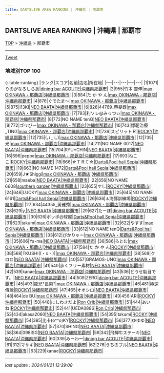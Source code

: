 ```yaml
---
title: DARTSLIVE AREA RANKING | 沖縄県 | 那覇市
---
```

## DARTSLIVE AREA RANKING | 沖縄県 | 那覇市

[TOP](/darts/rank/) > [沖縄県](/darts/rank/沖縄県/) > 那覇市

___

<a href="https://twitter.com/share?ref_src=twsrc%5Etfw" data-text="DARTSLIVE AREA RANKING | 沖縄県那覇市" class="twitter-share-button" data-via="DARTSLIVE" data-hashtags="DARTSLIVE" data-related="DARTSLIVE" data-show-count="false">Tweet</a>

### 地域別TOP 100

{:.table-ranking}
|ランク|スコア|名前|店名|所在地|
|---|---|---|---|---|
|1|1071|りのがなろしらあ|<a href="https://search.dartslive.com/jp/shop/4943b85de0570e12a3f63593b5358cc4">dining bar ACOUTE</a>|<a href="/darts/rank/沖縄県/那覇市">沖縄県那覇市</a>|
|2|955|竹本 吉伸|<a href="https://search.dartslive.com/jp/shop/ec352fd13aaa13100d9b047a20a7ba1e">max OKINAWA・那覇店</a>|<a href="/darts/rank/沖縄県/那覇市">沖縄県那覇市</a>|
|3|884|た か や ん|<a href="https://search.dartslive.com/jp/shop/ec352fd13aaa13100d9b047a20a7ba1e">max OKINAWA・那覇店</a>|<a href="/darts/rank/沖縄県/那覇市">沖縄県那覇市</a>|
|4|876|ぐでたま〜|<a href="https://search.dartslive.com/jp/shop/ec352fd13aaa13100d9b047a20a7ba1e">max OKINAWA・那覇店</a>|<a href="/darts/rank/沖縄県/那覇市">沖縄県那覇市</a>|
|5|875|I13KI|<a href="https://search.dartslive.com/jp/shop/bc253e03a66733750d9b047a20a7ba1e">NEO BAATA</a>|<a href="/darts/rank/沖縄県/那覇市">沖縄県那覇市</a>|
|6|826|44769_蔡旻錞|<a href="https://search.dartslive.com/jp/shop/ec352fd13aaa13100d9b047a20a7ba1e">max OKINAWA・那覇店</a>|<a href="/darts/rank/沖縄県/那覇市">沖縄県那覇市</a>|
|7|793|利ソレ@みっつぃ|<a href="https://search.dartslive.com/jp/shop/ec352fd13aaa13100d9b047a20a7ba1e">max OKINAWA・那覇店</a>|<a href="/darts/rank/沖縄県/那覇市">沖縄県那覇市</a>|
|8|772|NO NAME tenQ|<a href="https://search.dartslive.com/jp/shop/bc253e03a66733750d9b047a20a7ba1e">NEO BAATA</a>|<a href="/darts/rank/沖縄県/那覇市">沖縄県那覇市</a>|
|8|772|ゴリぴー|<a href="https://search.dartslive.com/jp/shop/ec352fd13aaa13100d9b047a20a7ba1e">max OKINAWA・那覇店</a>|<a href="/darts/rank/沖縄県/那覇市">沖縄県那覇市</a>|
|10|743|鏢靶治療_TING|<a href="https://search.dartslive.com/jp/shop/ec352fd13aaa13100d9b047a20a7ba1e">max OKINAWA・那覇店</a>|<a href="/darts/rank/沖縄県/那覇市">沖縄県那覇市</a>|
|11|736|スピリットＲ|<a href="https://search.dartslive.com/jp/shop/3fea54aab6f9752d0d9b047a20a7ba1e">ROCKY</a>|<a href="/darts/rank/沖縄県/那覇市">沖縄県那覇市</a>|
|12|735|(｡ì _ í｡)|<a href="https://search.dartslive.com/jp/shop/ec352fd13aaa13100d9b047a20a7ba1e">max OKINAWA・那覇店</a>|<a href="/darts/rank/沖縄県/那覇市">沖縄県那覇市</a>|
|12|735|光|<a href="https://search.dartslive.com/jp/shop/ec352fd13aaa13100d9b047a20a7ba1e">max OKINAWA・那覇店</a>|<a href="/darts/rank/沖縄県/那覇市">沖縄県那覇市</a>|
|14|711|NO NAME 0017|<a href="https://search.dartslive.com/jp/shop/bc253e03a66733750d9b047a20a7ba1e">NEO BAATA</a>|<a href="/darts/rank/沖縄県/那覇市">沖縄県那覇市</a>|
|15|704|RYU*CHIN|<a href="https://search.dartslive.com/jp/shop/bc253e03a66733750d9b047a20a7ba1e">NEO BAATA</a>|<a href="/darts/rank/沖縄県/那覇市">沖縄県那覇市</a>|
|16|696|peppe|<a href="https://search.dartslive.com/jp/shop/ec352fd13aaa13100d9b047a20a7ba1e">max OKINAWA・那覇店</a>|<a href="/darts/rank/沖縄県/那覇市">沖縄県那覇市</a>|
|17|693|ねここ|<a href="https://search.dartslive.com/jp/shop/3fea54aab6f9752d0d9b047a20a7ba1e">ROCKY</a>|<a href="/darts/rank/沖縄県/那覇市">沖縄県那覇市</a>|
|18|666|☆ＴＲＣ☆|<a href="https://search.dartslive.com/jp/shop/add677eb4ab37b8d0d9b047a20a7ba1e">Darts&Pool hall Sepia</a>|<a href="/darts/rank/沖縄県/那覇市">沖縄県那覇市</a>|
|19|663|NO NAME 1472|<a href="https://search.dartslive.com/jp/shop/add677eb4ab37b8d0d9b047a20a7ba1e">Darts&Pool hall Sepia</a>|<a href="/darts/rank/沖縄県/那覇市">沖縄県那覇市</a>|
|20|659|J★Shiggi|<a href="https://search.dartslive.com/jp/shop/ec352fd13aaa13100d9b047a20a7ba1e">max OKINAWA・那覇店</a>|<a href="/darts/rank/沖縄県/那覇市">沖縄県那覇市</a>|
|21|658|maeba|<a href="https://search.dartslive.com/jp/shop/bc253e03a66733750d9b047a20a7ba1e">NEO BAATA</a>|<a href="/darts/rank/沖縄県/那覇市">沖縄県那覇市</a>|
|22|656|NO NAME 6608|<a href="https://search.dartslive.com/jp/shop/1f228cca515ee90125d56fb0e5c39bac">southern garden</a>|<a href="/darts/rank/沖縄県/那覇市">沖縄県那覇市</a>|
|23|655|すし|<a href="https://search.dartslive.com/jp/shop/3fea54aab6f9752d0d9b047a20a7ba1e">ROCKY</a>|<a href="/darts/rank/沖縄県/那覇市">沖縄県那覇市</a>|
|24|646|LUCKY|<a href="https://search.dartslive.com/jp/shop/ec352fd13aaa13100d9b047a20a7ba1e">max OKINAWA・那覇店</a>|<a href="/darts/rank/沖縄県/那覇市">沖縄県那覇市</a>|
|25|645|NO NAME 6161|<a href="https://search.dartslive.com/jp/shop/add677eb4ab37b8d0d9b047a20a7ba1e">Darts&Pool hall Sepia</a>|<a href="/darts/rank/沖縄県/那覇市">沖縄県那覇市</a>|
|26|636|⚓️海豚訓練場|<a href="https://search.dartslive.com/jp/shop/3fea54aab6f9752d0d9b047a20a7ba1e">ROCKY</a>|<a href="/darts/rank/沖縄県/那覇市">沖縄県那覇市</a>|
|27|634|44355_黃雅秀|<a href="https://search.dartslive.com/jp/shop/ec352fd13aaa13100d9b047a20a7ba1e">max OKINAWA・那覇店</a>|<a href="/darts/rank/沖縄県/那覇市">沖縄県那覇市</a>|
|28|629|y,|<a href="https://search.dartslive.com/jp/shop/bc253e03a66733750d9b047a20a7ba1e">NEO BAATA</a>|<a href="/darts/rank/沖縄県/那覇市">沖縄県那覇市</a>|
|29|627|たーぼ|<a href="https://search.dartslive.com/jp/shop/4943b85de0570e12a3f63593b5358cc4">dining bar ACOUTE</a>|<a href="/darts/rank/沖縄県/那覇市">沖縄県那覇市</a>|
|30|626|ポッポ@球屋|<a href="https://search.dartslive.com/jp/shop/add677eb4ab37b8d0d9b047a20a7ba1e">Darts&Pool hall Sepia</a>|<a href="/darts/rank/沖縄県/那覇市">沖縄県那覇市</a>|
|31|623|takumi|<a href="https://search.dartslive.com/jp/shop/ec352fd13aaa13100d9b047a20a7ba1e">max OKINAWA・那覇店</a>|<a href="/darts/rank/沖縄県/那覇市">沖縄県那覇市</a>|
|32|622|やすす|<a href="https://search.dartslive.com/jp/shop/ec352fd13aaa13100d9b047a20a7ba1e">max OKINAWA・那覇店</a>|<a href="/darts/rank/沖縄県/那覇市">沖縄県那覇市</a>|
|33|612|NO NAME tenQ|<a href="https://search.dartslive.com/jp/shop/add677eb4ab37b8d0d9b047a20a7ba1e">Darts&Pool hall Sepia</a>|<a href="/darts/rank/沖縄県/那覇市">沖縄県那覇市</a>|
|33|612|ぴかりゃー|<a href="https://search.dartslive.com/jp/shop/ec352fd13aaa13100d9b047a20a7ba1e">max OKINAWA・那覇店</a>|<a href="/darts/rank/沖縄県/那覇市">沖縄県那覇市</a>|
|35|606|Ya-ma|<a href="https://search.dartslive.com/jp/shop/bc253e03a66733750d9b047a20a7ba1e">NEO BAATA</a>|<a href="/darts/rank/沖縄県/那覇市">沖縄県那覇市</a>|
|36|586|ろとむ|<a href="https://search.dartslive.com/jp/shop/ec352fd13aaa13100d9b047a20a7ba1e">max OKINAWA・那覇店</a>|<a href="/darts/rank/沖縄県/那覇市">沖縄県那覇市</a>|
|37|584|た か や ん|<a href="https://search.dartslive.com/jp/shop/3fea54aab6f9752d0d9b047a20a7ba1e">ROCKY</a>|<a href="/darts/rank/沖縄県/那覇市">沖縄県那覇市</a>|
|38|568|TKUSHI((・x・))|<a href="https://search.dartslive.com/jp/shop/ec352fd13aaa13100d9b047a20a7ba1e">max OKINAWA・那覇店</a>|<a href="/darts/rank/沖縄県/那覇市">沖縄県那覇市</a>|
|38|568|クロロ|<a href="https://search.dartslive.com/jp/shop/bc253e03a66733750d9b047a20a7ba1e">NEO BAATA</a>|<a href="/darts/rank/沖縄県/那覇市">沖縄県那覇市</a>|
|40|557|GRAMOS-UNO|<a href="https://search.dartslive.com/jp/shop/ec352fd13aaa13100d9b047a20a7ba1e">max OKINAWA・那覇店</a>|<a href="/darts/rank/沖縄県/那覇市">沖縄県那覇市</a>|
|41|540|歩くフリー素材|<a href="https://search.dartslive.com/jp/shop/bc253e03a66733750d9b047a20a7ba1e">NEO BAATA</a>|<a href="/darts/rank/沖縄県/那覇市">沖縄県那覇市</a>|
|42|539|kanae|<a href="https://search.dartslive.com/jp/shop/ec352fd13aaa13100d9b047a20a7ba1e">max OKINAWA・那覇店</a>|<a href="/darts/rank/沖縄県/那覇市">沖縄県那覇市</a>|
|43|536|どうせ駄目です。|<a href="https://search.dartslive.com/jp/shop/bc253e03a66733750d9b047a20a7ba1e">NEO BAATA</a>|<a href="/darts/rank/沖縄県/那覇市">沖縄県那覇市</a>|
|44|509|ZERO|<a href="https://search.dartslive.com/jp/shop/4943b85de0570e12a3f63593b5358cc4">dining bar ACOUTE</a>|<a href="/darts/rank/沖縄県/那覇市">沖縄県那覇市</a>|
|45|493|龍兄†長男†|<a href="https://search.dartslive.com/jp/shop/ec352fd13aaa13100d9b047a20a7ba1e">max OKINAWA・那覇店</a>|<a href="/darts/rank/沖縄県/那覇市">沖縄県那覇市</a>|
|46|481|極速傳說|<a href="https://search.dartslive.com/jp/shop/3fea54aab6f9752d0d9b047a20a7ba1e">ROCKY</a>|<a href="/darts/rank/沖縄県/那覇市">沖縄県那覇市</a>|
|47|465|オオシロ|<a href="https://search.dartslive.com/jp/shop/bc253e03a66733750d9b047a20a7ba1e">NEO BAATA</a>|<a href="/darts/rank/沖縄県/那覇市">沖縄県那覇市</a>|
|48|464|de BU|<a href="https://search.dartslive.com/jp/shop/ec352fd13aaa13100d9b047a20a7ba1e">max OKINAWA・那覇店</a>|<a href="/darts/rank/沖縄県/那覇市">沖縄県那覇市</a>|
|49|456|ARI|<a href="https://search.dartslive.com/jp/shop/3fea54aab6f9752d0d9b047a20a7ba1e">ROCKY</a>|<a href="/darts/rank/沖縄県/那覇市">沖縄県那覇市</a>|
|50|448|にしわきだよ|<a href="https://search.dartslive.com/jp/shop/7b15ab28803ce76d774c926eb736cb5a">Ron Crib</a>|<a href="/darts/rank/沖縄県/那覇市">沖縄県那覇市</a>|
|51|444|あいね|<a href="https://search.dartslive.com/jp/shop/3fea54aab6f9752d0d9b047a20a7ba1e">ROCKY</a>|<a href="/darts/rank/沖縄県/那覇市">沖縄県那覇市</a>|
|52|441|UEDA0886|<a href="https://search.dartslive.com/jp/shop/7b15ab28803ce76d774c926eb736cb5a">Ron Crib</a>|<a href="/darts/rank/沖縄県/那覇市">沖縄県那覇市</a>|
|53|434|akasa2060|<a href="https://search.dartslive.com/jp/shop/bc253e03a66733750d9b047a20a7ba1e">NEO BAATA</a>|<a href="/darts/rank/沖縄県/那覇市">沖縄県那覇市</a>|
|54|395|takumi|<a href="https://search.dartslive.com/jp/shop/3fea54aab6f9752d0d9b047a20a7ba1e">ROCKY</a>|<a href="/darts/rank/沖縄県/那覇市">沖縄県那覇市</a>|
|54|395|比卡(o^^o)KY|<a href="https://search.dartslive.com/jp/shop/3fea54aab6f9752d0d9b047a20a7ba1e">ROCKY</a>|<a href="/darts/rank/沖縄県/那覇市">沖縄県那覇市</a>|
|56|377|ゆゆゆ|<a href="https://search.dartslive.com/jp/shop/bc253e03a66733750d9b047a20a7ba1e">NEO BAATA</a>|<a href="/darts/rank/沖縄県/那覇市">沖縄県那覇市</a>|
|57|370|SHING|<a href="https://search.dartslive.com/jp/shop/bc253e03a66733750d9b047a20a7ba1e">NEO BAATA</a>|<a href="/darts/rank/沖縄県/那覇市">沖縄県那覇市</a>|
|58|364|098ISG|<a href="https://search.dartslive.com/jp/shop/bc253e03a66733750d9b047a20a7ba1e">NEO BAATA</a>|<a href="/darts/rank/沖縄県/那覇市">沖縄県那覇市</a>|
|59|342|飛騨牛ステーキ|<a href="https://search.dartslive.com/jp/shop/bc253e03a66733750d9b047a20a7ba1e">NEO BAATA</a>|<a href="/darts/rank/沖縄県/那覇市">沖縄県那覇市</a>|
|60|339|みーわー|<a href="https://search.dartslive.com/jp/shop/4943b85de0570e12a3f63593b5358cc4">dining bar ACOUTE</a>|<a href="/darts/rank/沖縄県/那覇市">沖縄県那覇市</a>|
|61|312|マサキ|<a href="https://search.dartslive.com/jp/shop/bc253e03a66733750d9b047a20a7ba1e">NEO BAATA</a>|<a href="/darts/rank/沖縄県/那覇市">沖縄県那覇市</a>|
|62|276|うちのブル|<a href="https://search.dartslive.com/jp/shop/bc253e03a66733750d9b047a20a7ba1e">NEO BAATA</a>|<a href="/darts/rank/沖縄県/那覇市">沖縄県那覇市</a>|
|63|229|kanae|<a href="https://search.dartslive.com/jp/shop/3fea54aab6f9752d0d9b047a20a7ba1e">ROCKY</a>|<a href="/darts/rank/沖縄県/那覇市">沖縄県那覇市</a>|



___

_last update : 2024/01/21 13:39:08_


<script src="https://cdnjs.cloudflare.com/ajax/libs/jquery/3.6.1/jquery.min.js" integrity="sha512-aVKKRRi/Q/YV+4mjoKBsE4x3H+BkegoM/em46NNlCqNTmUYADjBbeNefNxYV7giUp0VxICtqdrbqU7iVaeZNXA==" crossorigin="anonymous" referrerpolicy="no-referrer"></script>
<script src="https://cdnjs.cloudflare.com/ajax/libs/jquery.tablesorter/2.31.3/js/jquery.tablesorter.min.js" integrity="sha512-qzgd5cYSZcosqpzpn7zF2ZId8f/8CHmFKZ8j7mU4OUXTNRd5g+ZHBPsgKEwoqxCtdQvExE5LprwwPAgoicguNg==" crossorigin="anonymous" referrerpolicy="no-referrer"></script>
<link rel="stylesheet" href="https://cdnjs.cloudflare.com/ajax/libs/jquery.tablesorter/2.31.3/css/theme.default.min.css" integrity="sha512-wghhOJkjQX0Lh3NSWvNKeZ0ZpNn+SPVXX1Qyc9OCaogADktxrBiBdKGDoqVUOyhStvMBmJQ8ZdMHiR3wuEq8+w==" crossorigin="anonymous" referrerpolicy="no-referrer" />
<script>
$(function() {
    $(".table-ranking").tablesorter({sortList:[[0, 0]]});
});
</script>

<script async src="https://platform.twitter.com/widgets.js" charset="utf-8"></script>